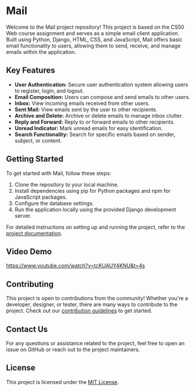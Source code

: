 # Mail

Welcome to the Mail project repository! This project is based on the CS50 Web course assignment and serves as a simple email client application. Built using Python, Django, HTML, CSS, and JavaScript, Mail offers basic email functionality to users, allowing them to send, receive, and manage emails within the application.

## Key Features

- **User Authentication:** Secure user authentication system allowing users to register, login, and logout.
- **Email Composition:** Users can compose and send emails to other users.
- **Inbox:** View incoming emails received from other users.
- **Sent Mail:** View emails sent by the user to other recipients.
- **Archive and Delete:** Archive or delete emails to manage inbox clutter.
- **Reply and Forward:** Reply to or forward emails to other recipients.
- **Unread Indicator:** Mark unread emails for easy identification.
- **Search Functionality:** Search for specific emails based on sender, subject, or content.

## Getting Started

To get started with Mail, follow these steps:

1. Clone the repository to your local machine.
2. Install dependencies using pip for Python packages and npm for JavaScript packages.
3. Configure the database settings.
4. Run the application locally using the provided Django development server.

For detailed instructions on setting up and running the project, refer to the [project documentation](link_to_documentation).

## Video Demo

https://www.youtube.com/watch?v=tcKUAUY4KNU&t=4s

## Contributing

This project is open to contributions from the community! Whether you're a developer, designer, or tester, there are many ways to contribute to the project. Check out our [contribution guidelines](link_to_contribution_guidelines) to get started.

## Contact Us

For any questions or assistance related to the project, feel free to open an issue on GitHub or reach out to the project maintainers.

## License

This project is licensed under the [MIT License](https://opensource.org/licenses/MIT).

